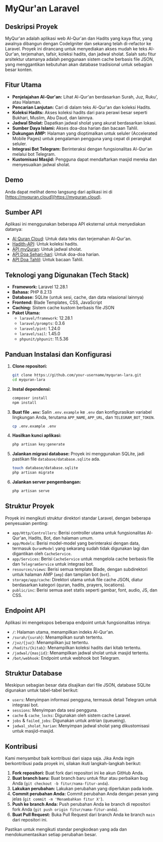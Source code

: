# MyQur'an Laravel

## Deskripsi Proyek
MyQur'an adalah aplikasi web Al-Qur'an dan Hadits yang kaya fitur, yang awalnya dibangun dengan CodeIgniter dan sekarang telah di-refactor ke Laravel. Proyek ini dirancang untuk menyediakan akses mudah ke teks Al-Qur'an, terjemahan, tafsir, koleksi hadits, dan jadwal sholat. Salah satu fitur arsitektur utamanya adalah penggunaan sistem cache berbasis file JSON, yang menggantikan kebutuhan akan database tradisional untuk sebagian besar konten.

## Fitur Utama
*   **Penjelajahan Al-Qur'an:** Lihat Al-Qur'an berdasarkan Surah, Juz, Ruku', atau Halaman.
*   **Pencarian Lanjutan:** Cari di dalam teks Al-Qur'an dan koleksi Hadits.
*   **Koleksi Hadits:** Akses koleksi hadits dari para perawi besar seperti Bukhari, Muslim, Abu Daud, dan lainnya.
*   **Jadwal Sholat:** Dapatkan jadwal sholat yang akurat berdasarkan lokasi.
*   **Sumber Daya Islami:** Akses doa-doa harian dan bacaan Tahlil.
*   **Dukungan AMP:** Halaman yang dioptimalkan untuk seluler (Accelerated Mobile Pages) untuk pengalaman pengguna yang cepat di perangkat seluler.
*   **Integrasi Bot Telegram:** Berinteraksi dengan fungsionalitas Al-Qur'an melalui bot Telegram.
*   **Kustomisasi Masjid:** Pengguna dapat mendaftarkan masjid mereka dan menyesuaikan jadwal sholat.

## Demo
Anda dapat melihat demo langsung dari aplikasi ini di [https://myquran.cloud](https://myquran.cloud).

## Sumber API
Aplikasi ini menggunakan beberapa API eksternal untuk menyediakan datanya:
*   [Al Quran Cloud](https://alquran.cloud/): Untuk data teks dan terjemahan Al-Qur'an.
*   [Hadith-API](https://github.com/gadingnst/hadith-api): Untuk koleksi hadits.
*   [API myQuran](https://api.myquran.com/): Untuk jadwal sholat.
*   [API Doa Sehari-hari](https://doa-doa-api-ahmadramadhan.fly.dev/): Untuk doa-doa harian.
*   [API Doa Tahlil](https://github.com/Kieza17/doa-tahlil): Untuk bacaan Tahlil.

## Teknologi yang Digunakan (Tech Stack)
*   **Framework:** Laravel 12.28.1
*   **Bahasa:** PHP 8.2.13
*   **Database:** SQLite (untuk sesi, cache, dan data relasional lainnya)
*   **Frontend:** Blade Templates, CSS, JavaScript
*   **Caching:** Sistem cache kustom berbasis file JSON
*   **Paket Utama:**
    *   `laravel/framework`: 12.28.1
    *   `laravel/prompts`: 0.3.6
    *   `laravel/pint`: 1.24.0
    *   `laravel/sail`: 1.45.0
    *   `phpunit/phpunit`: 11.5.36

## Panduan Instalasi dan Konfigurasi
1.  **Clone repositori:**
    ```bash
    git clone https://github.com/your-username/myquran-lara.git
    cd myquran-lara
    ```
2.  **Instal dependensi:**
    ```bash
    composer install
    npm install
    ```
3.  **Buat file `.env`:**
    Salin `.env.example` ke `.env` dan konfigurasikan variabel lingkungan Anda, terutama `APP_NAME`, `APP_URL`, dan `TELEGRAM_BOT_TOKEN`.
    ```bash
    cp .env.example .env
    ```
4.  **Hasilkan kunci aplikasi:**
    ```bash
    php artisan key:generate
    ```
5.  **Jalankan migrasi database:**
    Proyek ini menggunakan SQLite, jadi pastikan file `database/database.sqlite` ada.
    ```bash
    touch database/database.sqlite
    php artisan migrate
    ```
6.  **Jalankan server pengembangan:**
    ```bash
    php artisan serve
    ```

## Struktur Proyek
Proyek ini mengikuti struktur direktori standar Laravel, dengan beberapa penyesuaian penting:
*   `app/Http/Controllers`: Berisi controller utama untuk fungsionalitas Al-Qur'an, Hadits, Bot, dan halaman umum.
*   `app/Models`: Berisi model-model yang berinteraksi dengan data, termasuk `QuranModel` yang sekarang sudah tidak digunakan lagi dan digantikan oleh `CacheService`.
*   `app/Services`: Berisi `CacheService` untuk mengelola cache berbasis file dan `TelegramService` untuk integrasi bot.
*   `resources/views`: Berisi semua template Blade, dengan subdirektori untuk halaman AMP (`amp`) dan tampilan bot (`bot`).
*   `storage/app/cache`: Direktori utama untuk file cache JSON, diatur berdasarkan kategori (quran, hadits, prayers, locations).
*   `public/inc`: Berisi semua aset statis seperti gambar, font, audio, JS, dan CSS.

## Endpoint API
Aplikasi ini mengekspos beberapa endpoint untuk fungsionalitas intinya:
*   `/`: Halaman utama, menampilkan indeks Al-Qur'an.
*   `/surah/{surah}`: Menampilkan surah tertentu.
*   `/juz/{juz}`: Menampilkan juz tertentu.
*   `/hadits/{kitab}`: Menampilkan koleksi hadits dari kitab tertentu.
*   `/jadwal/{masjid}`: Menampilkan jadwal sholat untuk masjid tertentu.
*   `/bot/webhook`: Endpoint untuk webhook bot Telegram.

## Struktur Database
Meskipun sebagian besar data disajikan dari file JSON, database SQLite digunakan untuk tabel-tabel berikut:
*   `users`: Menyimpan informasi pengguna, termasuk detail Telegram untuk integrasi bot.
*   `sessions`: Menyimpan data sesi pengguna.
*   `cache` & `cache_locks`: Digunakan oleh sistem cache Laravel.
*   `jobs` & `failed_jobs`: Digunakan untuk antrian (queueing).
*   `jadwal_sholat_harian`: Menyimpan jadwal sholat yang dikustomisasi untuk masjid-masjid.

## Kontribusi
Kami menyambut baik kontribusi dari siapa saja. Jika Anda ingin berkontribusi pada proyek ini, silakan ikuti langkah-langkah berikut:

1.  **Fork repositori:** Buat fork dari repositori ini ke akun GitHub Anda.
2.  **Buat branch baru:** Buat branch baru untuk fitur atau perbaikan bug Anda (`git checkout -b fitur/nama-fitur-anda`).
3.  **Lakukan perubahan:** Lakukan perubahan yang diperlukan pada kode.
4.  **Commit perubahan Anda:** Commit perubahan Anda dengan pesan yang jelas (`git commit -m 'Menambahkan fitur X'`).
5.  **Push ke branch Anda:** Push perubahan Anda ke branch di repositori fork Anda (`git push origin fitur/nama-fitur-anda`).
6.  **Buat Pull Request:** Buka Pull Request dari branch Anda ke branch `main` dari repositori ini.

Pastikan untuk mengikuti standar pengkodean yang ada dan mendokumentasikan setiap perubahan besar.
